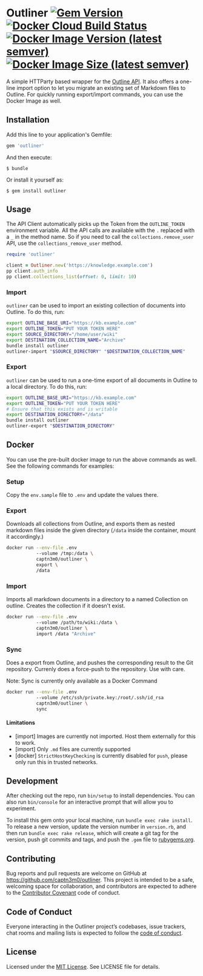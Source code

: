 # Outliner [![Gem Version](https://badge.fury.io/rb/outliner.svg)](https://badge.fury.io/rb/outliner) [![Docker Cloud Build Status](https://img.shields.io/docker/cloud/build/captn3m0/outliner)](https://hub.docker.com/r/captn3m0/outliner) [![Docker Image Version (latest semver)](https://img.shields.io/docker/v/captn3m0/outliner)](https://hub.docker.com/r/captn3m0/outliner) [![Docker Image Size (latest semver)](https://img.shields.io/docker/image-size/captn3m0/outliner)](https://hub.docker.com/r/captn3m0/outliner)

A simple HTTParty based wrapper for the [Outline API](https://www.getoutline.com/developers). It also offers a one-line import option to let you migrate an existing set of Markdown files to Outline. For quickly running export/import commands, you can use the Docker Image as well.

## Installation

Add this line to your application's Gemfile:

```ruby
gem 'outliner'
```

And then execute:

    $ bundle

Or install it yourself as:

    $ gem install outliner

## Usage

The API Client automatically picks up the Token from the `OUTLINE_TOKEN` environment variable. All the API calls are available with the `.` replaced with a `_` in the method name. So if you need to call the `collections.remove_user` API, use the `collections_remove_user` method.

```ruby
require 'outliner'

client = Outliner.new('https://knowledge.example.com')
pp client.auth_info
pp client.collections_list(offset: 0, limit: 10)
```

### Import

`outliner` can be used to import an existing collection of documents into Outline. To do this, run:

```bash
export OUTLINE_BASE_URI="https://kb.example.com"
export OUTLINE_TOKEN="PUT YOUR TOKEN HERE"
export SOURCE_DIRECTORY="/home/user/wiki"
export DESTINATION_COLLECTION_NAME="Archive"
bundle install outliner
outliner-import "$SOURCE_DIRECTORY" "$DESTINATION_COLLECTION_NAME"
```

### Export

`outliner` can be used to run a one-time export of all documents in Outline to a local directory. To do this, run:

```bash
export OUTLINE_BASE_URI="https://kb.example.com"
export OUTLINE_TOKEN="PUT YOUR TOKEN HERE"
# Ensure that this exists and is writable
export DESTINATION_DIRECTORY="/data"
bundle install outliner
outliner-export "$DESTINATION_DIRECTORY"
```

## Docker

You can use the pre-built docker image to run the above commands as well. See the following commands for examples:

### Setup

Copy the `env.sample` file to `.env` and update the values there.

### Export

Downloads all collections from Outline, and exports them as nested markdown files inside the given directory (`/data` inside the container, mount it accordingly.)

```bash
docker run --env-file .env
           --volume /tmp:/data \
           captn3m0/outliner \
           export \
           /data
```

### Import

Imports all markdown documents in a directory to a named Collection on outline. Creates the collection if it doesn't exist.

```bash
docker run --env-file .env
           --volume /path/to/wiki:/data \
           captn3m0/outliner \
           import /data "Archive"
```

### Sync

Does a export from Outline, and pushes the corresponding result to the Git repository. Currenly does a force-push to the repository. Use with care.

Note: Sync is currently only available as a Docker Command

```bash
docker run --env-file .env
           --volume /etc/ssh/private.key:/root/.ssh/id_rsa
           captn3m0/outliner \
           sync
```

#### Limitations

- [import] Images are currently not imported. Host them externally for this to work.
- [import] Only `.md` files are currently supported
- [docker] `StrictHostKeyChecking` is currently disabled for `push`, please only run this in trusted networks.

## Development

After checking out the repo, run `bin/setup` to install dependencies. You can also run `bin/console` for an interactive prompt that will allow you to experiment.

To install this gem onto your local machine, run `bundle exec rake install`. To release a new version, update the version number in `version.rb`, and then run `bundle exec rake release`, which will create a git tag for the version, push git commits and tags, and push the `.gem` file to [rubygems.org](https://rubygems.org).

## Contributing

Bug reports and pull requests are welcome on GitHub at https://github.com/captn3m0/outliner. This project is intended to be a safe, welcoming space for collaboration, and contributors are expected to adhere to the [Contributor Covenant](http://contributor-covenant.org) code of conduct.

## Code of Conduct

Everyone interacting in the Outliner project’s codebases, issue trackers, chat rooms and mailing lists is expected to follow the [code of conduct](https://github.com/captn3m0/outliner/blob/master/CODE_OF_CONDUCT.md).

## License

Licensed under the [MIT License](https://nemo.mit-license.org/). See LICENSE file for details.
